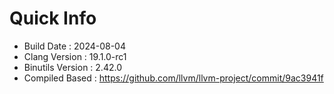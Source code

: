 # Quick Info
* Build Date : 2024-08-04
* Clang Version : 19.1.0-rc1
* Binutils Version : 2.42.0
* Compiled Based : https://github.com/llvm/llvm-project/commit/9ac3941f
